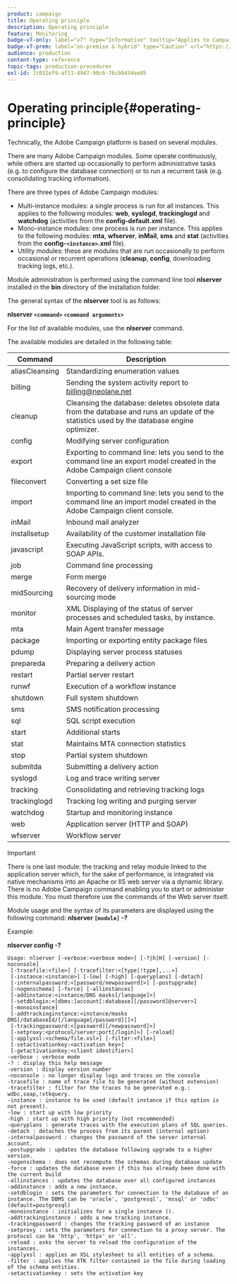 ```yaml
---
product: campaign
title: Operating principle
description: Operating principle
feature: Monitoring
badge-v7-only: label="v7" type="Informative" tooltip="Applies to Campaign Classic v7 only"
badge-v7-prem: label="on-premise & hybrid" type="Caution" url="https://experienceleague.adobe.com/docs/campaign-classic/using/installing-campaign-classic/architecture-and-hosting-models/hosting-models-lp/hosting-models.html" tooltip="Applies to on-premise and hybrid deployments only"
audience: production
content-type: reference
topic-tags: production-procedures
exl-id: 1c032ef9-af11-4947-90c6-76cb9434ae85
---
```

# Operating principle{#operating-principle}



Technically, the Adobe Campaign platform is based on several modules.

There are many Adobe Campaign modules. Some operate continuously, while others are started up occasionally to perform administrative tasks (e.g. to configure the database connection) or to run a recurrent task (e.g. consolidating tracking information).

There are three types of Adobe Campaign modules:

* Multi-instance modules: a single process is run for all instances. This applies to the following modules: **web**, **syslogd**, **trackinglogd** and **watchdog** (activities from the **config-default.xml** file).
* Mono-instance modules: one process is run per instance. This applies to the following modules: **mta**, **wfserver**, **inMail**, **sms** and **stat** (activities from the **config-`<instance>`.xml** file).
* Utility modules: these are modules that are run occasionally to perform occasional or recurrent operations (**cleanup**, **config**, downloading tracking logs, etc.).

Module administration is performed using the command line tool **nlserver** installed in the **bin** directory of the installation folder.

The general syntax of the **nlserver** tool is as follows:

**nlserver `<command>` `<command arguments>`**

For the list of available modules, use the **nlserver** command.

The available modules are detailed in the following table:

|  Command  | Description  |
|---|---|
|  aliasCleansing  | Standardizing enumeration values  |
|  billing  | Sending the system activity report to billing@neolane.net  |
|  cleanup  | Cleansing the database: deletes obsolete data from the database and runs an update of the statistics used by the database engine optimizer.  |
|  config  | Modifying server configuration  |
|  export  | Exporting to command line: lets you send to the command line an export model created in the Adobe Campaign client console  |
|  fileconvert  | Converting a set size file  |
|  import  | Importing to command line: lets you send to the command line an import model created in the Adobe Campaign client console.  |
|  inMail  | Inbound mail analyzer  |
|  installsetup  | Availability of the customer installation file  |
|  javascript  | Executing JavaScript scripts, with access to SOAP APIs.  |
|  job  | Command line processing  |
|  merge  | Form merge  |
|  midSourcing  | Recovery of delivery information in mid-sourcing mode  |
|  monitor  | XML Displaying of the status of server processes and scheduled tasks, by instance.  |
|  mta  | Main Agent transfer message  |
|  package  | Importing or exporting entity package files  |
|  pdump  | Displaying server process statuses  |
|  prepareda  | Preparing a delivery action  |
|  restart  | Partial server restart  |
|  runwf  | Execution of a workflow instance  |
|  shutdown  | Full system shutdown  |
|  sms  | SMS notification processing  |
|  sql  | SQL script execution  |
|  start  | Additional starts  |
|  stat  | Maintains MTA connection statistics  |
|  stop  | Partial system shutdown  |
|  submitda  | Submitting a delivery action  |
|  syslogd  | Log and trace writing server  |
|  tracking  | Consolidating and retrieving tracking logs  |
|  trackinglogd  | Tracking log writing and purging server  |
|  watchdog  | Startup and monitoring instance  |
|  web  | Application server (HTTP and SOAP)  |
|  wfserver  | Workflow server  |

>[!IMPORTANT]
>
>There is one last module: the tracking and relay module linked to the application server which, for the sake of performance, is integrated via native mechanisms into an Apache or IIS web server via a dynamic library. There is no Adobe Campaign command enabling you to start or administer this module. You must therefore use the commands of the Web server itself.

Module usage and the syntax of its parameters are displayed using the following command: **nlserver `[module]` -?**

Example:

**nlserver config -?**

```
Usage: nlserver [-verbose:<verbose mode>] [-?|h|H] [-version] [-noconsole]
 [-tracefile:<file>] [-tracefilter:<[type|!type],...>]
 [-instance:<instance>] [-low] [-high] [-queryplans] [-detach]
 [-internalpassword:<[password/newpassword]>] [-postupgrade]
 [-nogenschema] [-force] [-allinstances]
 [-addinstance:<instance/DNS masks[/language]>]
 [-setdblogin:<[dbms:]account[:database][/password]@server>]
 [-monoinstance]
 [-addtrackinginstance:<instance/masks DNS[/databaseId/[/language[/password]]]>]
 [-trackingpassword:<[password][/newpassword]>]
 [-setproxy:<protocol/server:port[/login]>] [-reload]
 [-applyxsl:<schema/file.xsl>] [-filter:<file>]
 [-setactivationkey:<activation key>]
 [-getactivationkey:<client identifier>]
-verbose : verbose mode
-? : display this help message
-version : display version number
-noconsole : no longer display logs and traces on the console
-tracefile : name of trace file to be generated (without extension)
-tracefilter : filter for the traces to be generated e.g.: wdbc,soap,!xtkquery.
-instance : instance to be used (default instance if this option is not present).
-low : start up with low priority
-high : start up with high priority (not recommended)
-queryplans : generate traces with the execution plans of SQL queries.
-detach : detaches the process from its parent (internal option)
-internalpassword : changes the password of the server internal account.
-postupgrade : updates the database following upgrade to a higher version. 
-nogenschema : does not recompute the schemas during database update
-force : updates the database even if this has already been done with the current build 
-allinstances : updates the database over all configured instances
-addinstance : adds a new instance.
-setdblogin : sets the parameters for connection to the database of an instance. The DBMS can be 'oracle', 'postgresql', 'mssql' or 'odbc' (default=postgresql)
-monoinstance : initializes for a single instance ().
-addtrackinginstance : adds a new tracking instance.
-trackingpassword : changes the tracking password of an instance
-setproxy : sets the parameters for connection to a proxy server. The protocol can be 'http', 'https' or 'all'.
-reload : asks the server to reload the configuration of the instances. 
-applyxsl : applies an XSL stylesheet to all entities of a schema. 
-filter : applies the XTK filter contained in the file during loading of the schema entities.
-setactivationkey : sets the activation key

```
